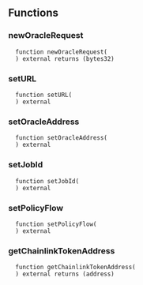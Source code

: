 


## Functions
### newOracleRequest
```solidity
  function newOracleRequest(
  ) external returns (bytes32)
```




### setURL
```solidity
  function setURL(
  ) external
```




### setOracleAddress
```solidity
  function setOracleAddress(
  ) external
```




### setJobId
```solidity
  function setJobId(
  ) external
```




### setPolicyFlow
```solidity
  function setPolicyFlow(
  ) external
```




### getChainlinkTokenAddress
```solidity
  function getChainlinkTokenAddress(
  ) external returns (address)
```




